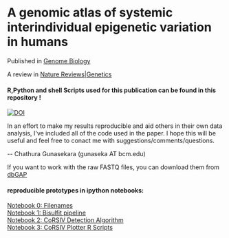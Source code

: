 # A genomic atlas of systemic interindividual epigenetic variation in humans 

Published in [Genome Biology](https://doi.org/10.1186/s13059-019-1708-1)

A review in [Nature Reviews|Genetics](https://rdcu.be/bHKmR)

#### R,Python and shell Scripts used for this publication can be found in this repository !

[![DOI](https://zenodo.org/badge/185523373.svg)](https://zenodo.org/badge/latestdoi/185523373)



In an effort to make my results reproducible and aid others in their own data analysis, I've included all of the code used in the paper. I hope this will be useful and feel free to conact me with suggestions/comments/questions.

--
Chathura Gunasekara (gunaseka AT bcm.edu)

If you want to work with the raw FASTQ files, you can download them from [dbGAP](https://www.ncbi.nlm.nih.gov/projects/gap/cgi-bin/study.cgi?study_id=phs001746.v1.p1)


#### reproducible prototypes in ipython notebooks:
[Notebook 0: Filenames](./notebooks/list_files.ipynb)<br>
[Notebook 1: Bisulfit pipeline](./notebooks/preproc.ipynb)<br>
[Notebook 2: CoRSIV Detection Algorithm](./notebooks/CoRSIV_Detect.ipynb)<br>
[Notebook 3: CoRSIV Plotter R Scripts](./notebooks/CoRSIV_Plotting.ipynb)<br>
